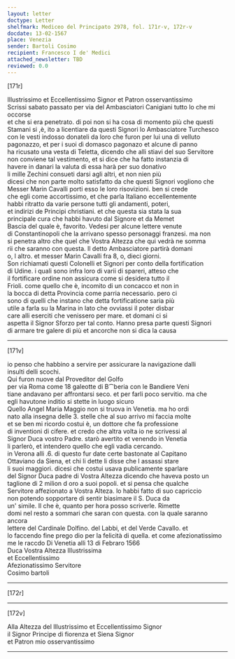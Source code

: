 ```yaml
---
layout: letter
doctype: Letter
shelfmark: Mediceo del Principato 2978, fol. 171r-v, 172r-v
docdate: 13-02-1567
place: Venezia
sender: Bartoli Cosimo
recipient: Francesco I de' Medici
attached_newsletter: TBD
reviewed: 0.0
---
```


[171r]  
  
  
Illustrissimo et Eccellentissimo Signor et Patron osservantissimo  
Scrissi sabato passato per via del Ambasciatori Canigiani tutto lo che mi occorse  
et che si era penetrato. di poi non si ha cosa di momento più che questi  
Stamani si ,è, ito a licentiare da questi Signori lo Ambasciatore Turchesco  
con le vesti indosso donateli da loro che furon per lui una di velluto  
pagonazzo, et per i suoi dì domasco pagonazo et alcune di panno  
ha ricusato una vesta di Teletta, dicendo che alli stiavi del suo Servitore  
non conviene tal vestimento, et si dice che ha fatto instanzia di  
havere in danari la valuta di essa harà per suo donativo  
li mille Zechini consueti darsi agli altri, et non nien più  
dicesi che non parte molto satisfatto da che questi Signori vogliono che  
Messer Marin Cavalli porti esso le loro risovizioni. ben si crede  
che egli come accortissimo, et che parla Italiano eccellentemente  
habbi ritratto da varie persone tutti gli andamenti, poteri,  
et indirizi de Principi christiani. et che questa sia stata la sua  
principale cura che habbi havuto dal Signore et da Memet  
Bascia del quale è, favorito. Vedesi per alcune lettere venute  
di Constantinopoli che la arrivano spesso personaggi franzesi. ma non  
si penetra altro che quel che Vostra Altezza che qui vedrà ne somma  
rii che saranno con questa. Il detto Ambasciatore partirà domani  
o, l altro. et messer Marin Cavalli fra 8, o, dieci giorni.  
Son richiamati questi Colonelli et Signori per conto della fortification  
di Udine. i quali sono infra loro di varii di spareri, atteso che  
il fortificare ordine non assicura come si desidera tutto il  
Frioli. come quello che è, incomito di un concacco et non in  
la bocca di detta Provincia come parria necessario. pero ci  
sono di quelli che instano che detta fortificatione saria più  
utile a farla su la Marina in lato che ovviassi il poter disbar  
care alli eserciti che venissero per mare. et domani ci si  
aspetta il Signor Sforzo per tal conto. Hanno presa parte questi Signori  
di armare tre galere di più et ancorche non si dica la causa  
  
---  

[171v]  
  
  
io penso che habbino a servire per assicurare la navigazione dalli  
insulti delli scochi.  
Qui furon nuove dal Proveditor del Golfo  
per via Roma come 18 galeotte di B⁀beria con le Bandiere Veni  
tiane andavano per affrontarsi seco. et per farli poco servitio. ma che  
egli havutone inditio si stette in luogo sicuro  
Quello Angel Maria Maggio non si truova in Venetia. ma ho ordi  
nato alla insegna delle 3. stelle che al suo arrivo mi faccia molte  
et se ben mi ricordo costui è, un dottore che fa professione  
di inventioni di cifere. et credo che altra volta io ne scrivessi al  
Signor Duca vostro Padre. starò avertito et venendo in Venetia  
li parlerò, et intendero quello che egli vadia cercando.  
in Verona alli .6. di questo fur date certe bastonate al Capitano  
Ottaviano da Siena, et chi li dette li disse che l assassi stare  
li suoi maggiori. dicesi che costui usava publicamente sparlare  
del Signor Duca padre di Vostra Altezza dicendo che haveva posto un  
taglione di 2 milion d oro a suoi popoli. et si pensa che qualche  
Servitore affezionato a Vostra Alteza. lo habbi fatto di suo capriccio  
non potendo sopportare di sentir biasimare il S. Duca da  
un' simile. Il che è, quanto per hora posso scriverle. Rimette  
domi nel resto a sommari che saran con questa. con la quale saranno ancora  
lettere del Cardinale Dolfino. del Labbi, et del Verde Cavallo. et  
lo faccendo fine prego dio per la felicità di quella. et come afezionatissimo  
me le raccdo Di Venetia alli 13 di Febraro 1566  
Duca Vostra Altezza Illustrissima  
et Eccellentissimo  
Afezionatissimo Servitore  
Cosimo bartoli  
  
---  

[172r]  
  
  
  
---  

[172v]  
  
  
Alla Altezza del Illustrissimo et Eccellentissimo Signor  
il Signor Principe di fiorenza et Siena Signor  
et Patron mio osservantissimo  
  
---  

